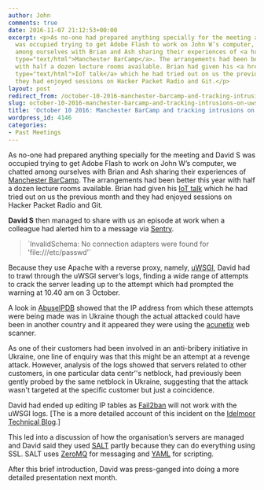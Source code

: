 ```yaml
---
author: John
comments: true
date: 2016-11-07 21:12:53+00:00
excerpt: <p>As no-one had prepared anything specially for the meeting and David S
  was occupied trying to get Adobe Flash to work on John W’s computer, we chatted
  among ourselves with Brian and Ash sharing their experiences of <a href="http://www.barcampmanchester.co.uk/"
  type="text/html">Manchester BarCamp</a>. The arrangements had been better this year
  with half a dozen lecture rooms available. Brian had given his <a href="http://www.bradlug.co.uk/september-12-2016-mqtt-node-red-micro-benchmarks-and-review-of-the-year/"
  type="text/html">IoT talk</a> which he had tried out on us the previous month and
  they had enjoyed sessions on Hacker Packet Radio and Git.</p>
layout: post
redirect_from: /october-10-2016-manchester-barcamp-and-tracking-intrusions-on-uwsgi
slug: october-10-2016-manchester-barcamp-and-tracking-intrusions-on-uwsgi
title: 'October 10 2016: Manchester BarCamp and tracking intrusions on uWSGI'
wordpress_id: 4146
categories:
- Past Meetings
---
```


As no-one had prepared anything specially for the meeting and David S was occupied trying to get Adobe Flash to work on John W’s computer, we chatted among ourselves with Brian and Ash sharing their experiences of [Manchester BarCamp](http://www.barcampmanchester.co.uk/). The arrangements had been better this year with half a dozen lecture rooms available. Brian had given his [IoT talk](http://bradlug.co.uk/blog/2016/09/16/files/iot.odp) which he had tried out on us the previous month and they had enjoyed sessions on Hacker Packet Radio and Git.




**David S** then managed to share with us an episode at work when a colleague had alerted him to a message via [Sentry](https://sentry.io/welcome/).




<blockquote>`InvalidSchema: No connection adapters were found for 'file:///etc/passwd'`</blockquote>




Because they use Apache with a reverse proxy, namely, [uWSGI](https://uwsgi-docs.readthedocs.io/en/latest/), David had to trawl through the uWSGI server’s logs, finding a wide range of attempts to crack the server leading up to the attempt which had prompted the warning at 10.40 am on 3 October.




A look in [AbuseIPDB](https://www.abuseipdb.com/) showed that the IP address from which these attempts were being made was in Ukraine though the actual attacked could have been in another country and it appeared they were using the [acunetix](https://www.acunetix.com/) web scanner.




As one of their customers had been involved in an anti-bribery initiative in Ukraine, one line of enquiry was that this might be an attempt at a revenge attack. However, analysis of the logs showed that servers related to other customers, in one particular data centr’'s netblock, had previously been gently probed by the same netblock in Ukraine, suggesting that the attack wasn't targeted at the specific customer but just a coincidence.




David had ended up editing IP tables as [Fail2ban](http://www.fail2ban.org/wiki/index.php/Main_Page) will not work with the uWSGI logs. [The is a more detailed account of this incident on the [Idelmoor Technical Blog](https://blog.idlemoor.tk/2016/10/14/security-incident-report.html).]




This led into a discussion of how the organisation’s servers are managed and David said they used [SALT](https://saltstack.com/) partly because they can do everything using SSL. SALT uses [ZeroMQ](http://zeromq.org/) for messaging and [YAML](http://yaml.org/) for scripting.




After this brief introduction, David was press-ganged into doing a more detailed presentation next month.
